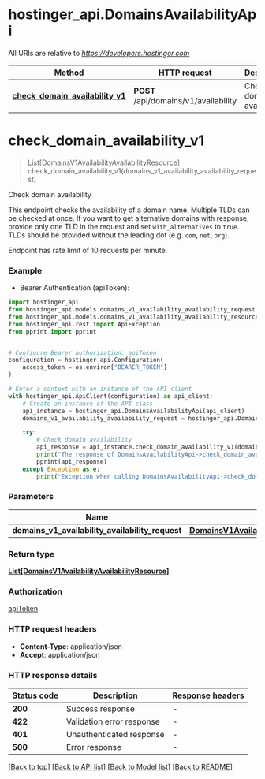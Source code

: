 # hostinger_api.DomainsAvailabilityApi

All URIs are relative to *https://developers.hostinger.com*

Method | HTTP request | Description
------------- | ------------- | -------------
[**check_domain_availability_v1**](DomainsAvailabilityApi.md#check_domain_availability_v1) | **POST** /api/domains/v1/availability | Check domain availability


# **check_domain_availability_v1**
> List[DomainsV1AvailabilityAvailabilityResource] check_domain_availability_v1(domains_v1_availability_availability_request)

Check domain availability

This endpoint checks the availability of a domain name. Multiple TLDs can be checked at once.
If you want to get alternative domains with response, provide only one TLD in the request and set `with_alternatives` to `true`.
TLDs should be provided without the leading dot (e.g. `com`, `net`, `org`).

Endpoint has rate limit of 10 requests per minute.

### Example

* Bearer Authentication (apiToken):

```python
import hostinger_api
from hostinger_api.models.domains_v1_availability_availability_request import DomainsV1AvailabilityAvailabilityRequest
from hostinger_api.models.domains_v1_availability_availability_resource import DomainsV1AvailabilityAvailabilityResource
from hostinger_api.rest import ApiException
from pprint import pprint


# Configure Bearer authorization: apiToken
configuration = hostinger_api.Configuration(
    access_token = os.environ["BEARER_TOKEN"]
)

# Enter a context with an instance of the API client
with hostinger_api.ApiClient(configuration) as api_client:
    # Create an instance of the API class
    api_instance = hostinger_api.DomainsAvailabilityApi(api_client)
    domains_v1_availability_availability_request = hostinger_api.DomainsV1AvailabilityAvailabilityRequest() # DomainsV1AvailabilityAvailabilityRequest | 

    try:
        # Check domain availability
        api_response = api_instance.check_domain_availability_v1(domains_v1_availability_availability_request)
        print("The response of DomainsAvailabilityApi->check_domain_availability_v1:\n")
        pprint(api_response)
    except Exception as e:
        print("Exception when calling DomainsAvailabilityApi->check_domain_availability_v1: %s\n" % e)
```



### Parameters


Name | Type | Description  | Notes
------------- | ------------- | ------------- | -------------
 **domains_v1_availability_availability_request** | [**DomainsV1AvailabilityAvailabilityRequest**](DomainsV1AvailabilityAvailabilityRequest.md)|  | 

### Return type

[**List[DomainsV1AvailabilityAvailabilityResource]**](DomainsV1AvailabilityAvailabilityResource.md)

### Authorization

[apiToken](../README.md#apiToken)

### HTTP request headers

 - **Content-Type**: application/json
 - **Accept**: application/json

### HTTP response details

| Status code | Description | Response headers |
|-------------|-------------|------------------|
**200** | Success response |  -  |
**422** | Validation error response |  -  |
**401** | Unauthenticated response |  -  |
**500** | Error response |  -  |

[[Back to top]](#) [[Back to API list]](../README.md#documentation-for-api-endpoints) [[Back to Model list]](../README.md#documentation-for-models) [[Back to README]](../README.md)

